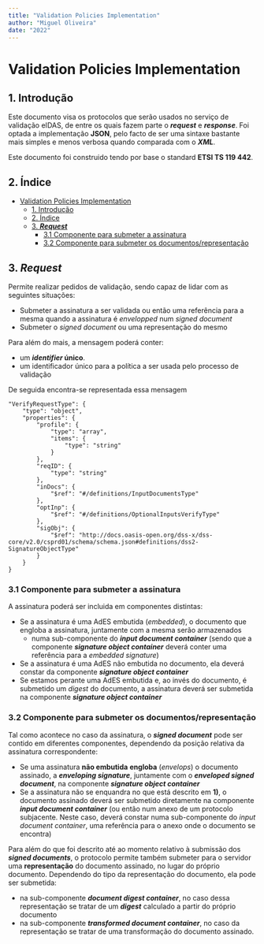 ```yaml
---
title: "Validation Policies Implementation"
author: "Miguel Oliveira"
date: "2022"
---
```


# Validation Policies Implementation

## 1. Introdução

Este documento visa os protocolos que serão usados no serviço de validação eIDAS, de entre os quais fazem parte o ***request*** e ***response***. Foi optada a implementação **JSON**, pelo facto de ser uma sintaxe bastante mais simples e menos verbosa quando comparada com o ***XML***.

Este documento foi construido tendo por base o standard **ETSI TS 119 442**.

## 2. Índice

- [Validation Policies Implementation](#validation-policies-implementation)
  - [1. Introdução](#1-introdução)
  - [2. Índice](#2-índice)
  - [3. ***Request***](#3-request)
    - [3.1 Componente para submeter a assinatura](#31-componente-para-submeter-a-assinatura)
    - [3.2 Componente para submeter os documentos/representação](#32-componente-para-submeter-os-documentosrepresentação)

## 3. ***Request***

Permite realizar pedidos de validação, sendo capaz de lidar com as seguintes situações:

* Submeter a assinatura a ser validada ou então uma referência para a mesma quando a assinatura é *envelopped* num *signed document*
* Submeter o *signed document* ou uma representação do mesmo

Para além do mais, a mensagem poderá conter: 
* um ***identifier* único**.
* um identificador único para a política a ser usada pelo processo de validação

De seguida encontra-se representada essa mensagem

````
"VerifyRequestType": { 
    "type": "object", 
    "properties": { 
        "profile": { 
            "type": "array", 
            "items": { 
                "type": "string" 
            } 
        }, 
        "reqID": { 
            "type": "string" 
        }, 
        "inDocs": { 
            "$ref": "#/definitions/InputDocumentsType" 
        }, 
        "optInp": { 
            "$ref": "#/definitions/OptionalInputsVerifyType" 
        }, 
        "sigObj": { 
            "$ref": "http://docs.oasis-open.org/dss-x/dss-core/v2.0/csprd01/schema/schema.json#definitions/dss2-SignatureObjectType" 
        } 
    } 
} 
````

### 3.1 Componente para submeter a assinatura

A assinatura poderá ser incluida em componentes distintas:
* Se a assinatura é uma AdES embutida (*embedded*), o documento que engloba a assinatura, juntamente com a mesma serão armazenados
  * numa sub-componente do ***input document container*** (sendo que a componente ***signature object container*** deverá conter uma referência para a *embedded signature*)
* Se a assinatura é uma AdES não embutida no documento, ela deverá constar da componente ***signature object container***
* Se estamos perante uma AdES embutida e, ao invés do documento, é submetido um *digest* do documento, a assinatura deverá ser submetida na componente ***signature object container***

### 3.2 Componente para submeter os documentos/representação

Tal como acontece no caso da assinatura, o ***signed document*** pode ser contido em diferentes componentes, dependendo da posição relativa da assinatura correspondente:
* Se uma assinatura **não embutida** **engloba** (*envelops*) o documento assinado, a ***enveloping signature***, juntamente com o ***enveloped signed document***, na componente ***signature object container***
* Se a assinatura não se enquandra no que está descrito em **1)**, o documento assinado deverá ser submetido diretamente na componente ***input document container*** (ou então num anexo de um protocolo subjacente. Neste caso, deverá constar numa sub-componente do *input document container*, uma referência para o anexo onde o documento se encontra)

Para além do que foi descrito até ao momento relativo à submissão dos ***signed documents***, o protocolo permite também submeter para o servidor uma **representação** do documento assinado, no lugar do próprio documento. Dependendo do tipo da representação do documento, ela pode ser submetida:
* na sub-componente ***document digest container***, no caso dessa representação se tratar de um ***digest*** calculado a partir do próprio documento
* na sub-componente ***transformed document container***, no caso da representação se tratar de uma transformação do documento assinado.